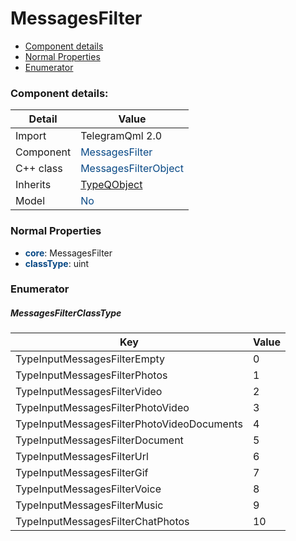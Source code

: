 # MessagesFilter

 * [Component details](#component-details)
 * [Normal Properties](#normal-properties)
 * [Enumerator](#enumerator)


### Component details:

|Detail|Value|
|------|-----|
|Import|TelegramQml 2.0|
|Component|<font color='#074885'>MessagesFilter</font>|
|C++ class|<font color='#074885'>MessagesFilterObject</font>|
|Inherits|<font color='#074885'>[TypeQObject](typeqobject.md)</font>|
|Model|<font color='#074885'>No</font>|



### Normal Properties

* <font color='#074885'><b>core</b></font>: MessagesFilter
* <font color='#074885'><b>classType</b></font>: uint




### Enumerator


##### MessagesFilterClassType

|Key|Value|
|---|-----|
|TypeInputMessagesFilterEmpty|0|
|TypeInputMessagesFilterPhotos|1|
|TypeInputMessagesFilterVideo|2|
|TypeInputMessagesFilterPhotoVideo|3|
|TypeInputMessagesFilterPhotoVideoDocuments|4|
|TypeInputMessagesFilterDocument|5|
|TypeInputMessagesFilterUrl|6|
|TypeInputMessagesFilterGif|7|
|TypeInputMessagesFilterVoice|8|
|TypeInputMessagesFilterMusic|9|
|TypeInputMessagesFilterChatPhotos|10|

